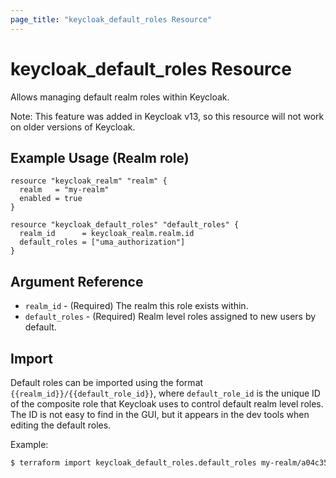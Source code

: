 ```yaml
---
page_title: "keycloak_default_roles Resource"
---
```


# keycloak\_default\_roles Resource

Allows managing default realm roles within Keycloak.

Note: This feature was added in Keycloak v13, so this resource will not work on older versions of Keycloak.

## Example Usage (Realm role)

```hcl
resource "keycloak_realm" "realm" {
  realm   = "my-realm"
  enabled = true
}

resource "keycloak_default_roles" "default_roles" {
  realm_id      = keycloak_realm.realm.id
  default_roles = ["uma_authorization"]
}
```

## Argument Reference

- `realm_id` - (Required) The realm this role exists within.
- `default_roles` - (Required) Realm level roles assigned to new users by default.

## Import

Default roles can be imported using the format `{{realm_id}}/{{default_role_id}}`, where `default_role_id` is the unique ID of the composite
role that Keycloak uses to control default realm level roles. The ID is not easy to find in the GUI, but it appears in the dev tools when editing
the default roles.

Example:

```bash
$ terraform import keycloak_default_roles.default_roles my-realm/a04c35c2-e95a-4dc5-bd32-e83a21be9e7d
```
